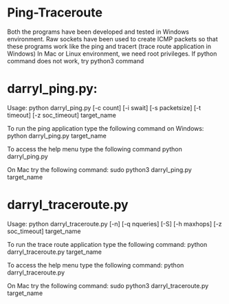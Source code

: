 # Ping-Traceroute

Both the programs have been developed and tested in Windows environment.
Raw sockets have been used to create ICMP packets so that these programs work like the ping and tracert (trace route application in Windows)
In Mac or Linux environment, we need root privileges.
If python command does not work, try python3 command


darryl_ping.py:
=================================================================

Usage: python darryl_ping.py [-c count] [-i swait] [-s packetsize] [-t timeout] [-z soc_timeout] target_name

To run the ping application type the following command on Windows:
    python darryl_ping.py target_name

To access the help menu type the following command
    python darryl_ping.py

On Mac try the following command:
	sudo python3 darryl_ping.py target_name


darryl_traceroute.py
=================================================================

Usage: python darryl_traceroute.py [-n] [-q nqueries] [-S] [-h maxhops] [-z soc_timeout] target_name

To run the trace route application type the following command:
    python darryl_traceroute.py target_name

To access the help menu type the following command:
    python darryl_traceroute.py

On Mac try the following command:
	sudo python3 darryl_traceroute.py target_name
